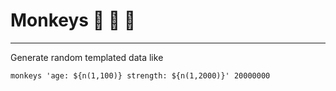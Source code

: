 # Monkeys :see_no_evil: :hear_no_evil: :speak_no_evil:
---
Generate random templated data like

```
monkeys 'age: ${n(1,100)} strength: ${n(1,2000)}' 20000000
```
